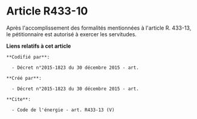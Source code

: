 # Article R433-10

Après l'accomplissement des formalités mentionnées à l'article R. 433-13, le pétitionnaire est autorisé à exercer les
servitudes.

**Liens relatifs à cet article**

	**Codifié par**:

	  - Décret n°2015-1823 du 30 décembre 2015 - art.

	**Créé par**:

	  - Décret n°2015-1823 du 30 décembre 2015 - art.

	**Cite**:

	  - Code de l'énergie - art. R433-13 (V)
